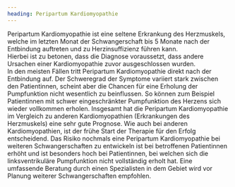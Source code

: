 ```yaml
---
heading: Peripartum Kardiomyopathie
---
```


Peripartum Kardiomyopathie ist eine seltene Erkrankung des Herzmuskels, welche im letzten Monat der Schwangerschaft bis 5 Monate nach der Entbindung auftreten und zu Herzinsuffizienz führen kann.  
Hierbei ist zu betonen, dass die Diagnose voraussetzt, dass andere Ursachen einer Kardiomyopathie zuvor ausgeschlossen wurden.  
In den meisten Fällen tritt Peripartum Kardiomyopathie direkt nach der Entbindung auf. 
Der Schweregrad der Symptome variiert stark zwischen den Patientinnen, scheint aber die Chancen für eine Erholung der Pumpfunktion nicht wesentlich zu beinflussen.
So können zum Beispiel Patientinnen mit schwer eingeschränkter Pumpfunktion des Herzens sich wieder vollkommen erholen. 
Insgesamt hat die Peripartum Kardiomyopathie im Vergleich zu anderen Kardiomyopathien (Erkrankungen des Herzmuskels) eine sehr gute Prognose. 
Wie auch bei anderen Kardiomyopathien, ist der frühe Start der Therapie für den Erfolg entscheidend. 
Das Risiko nochmals eine Peripartum Kardiomyopathie bei weiteren Schwangerschaften zu entwickeln ist bei betroffenen Patientinnen erhöht und ist besonders hoch bei Patientinnen, bei welchen sich die linksventrikuläre Pumpfunktion nicht vollständig erholt hat. Eine umfassende Beratung durch einen Spezialisten in dem Gebiet wird vor Planung weiterer Schwangerschaften empfohlen. 
